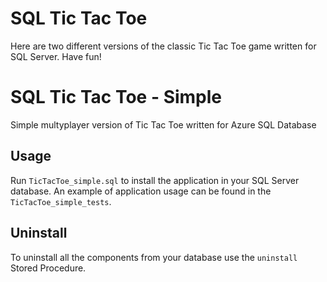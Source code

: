 # SQL Tic Tac Toe
Here are two different versions of the classic Tic Tac Toe game written for SQL Server.
Have fun!

# SQL Tic Tac Toe - Simple
Simple multyplayer version of Tic Tac Toe written for Azure SQL Database
## Usage
Run `TicTacToe_simple.sql` to install the application in your SQL Server database.
An example of application usage can be found in the `TicTacToe_simple_tests`.
## Uninstall
To uninstall all the components from your database use the `uninstall` Stored Procedure.